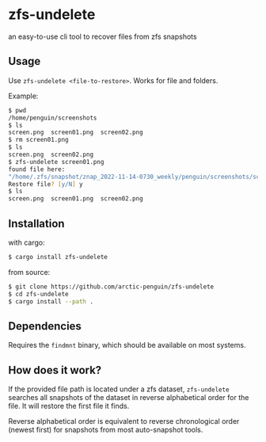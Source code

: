 # zfs-undelete
an easy-to-use cli tool to recover files from zfs snapshots

## Usage

Use `zfs-undelete <file-to-restore>`. Works for file and folders.

Example:
```zsh
$ pwd
/home/penguin/screenshots
$ ls
screen.png  screen01.png  screen02.png
$ rm screen01.png
$ ls 
screen.png  screen02.png
$ zfs-undelete screen01.png
found file here:
"/home/.zfs/snapshot/znap_2022-11-14-0730_weekly/penguin/screenshots/screen01.png"
Restore file? [y/N] y
$ ls 
screen.png  screen01.png  screen02.png
```

## Installation

with cargo:
```zsh
$ cargo install zfs-undelete
```

from source:
```zsh
$ git clone https://github.com/arctic-penguin/zfs-undelete
$ cd zfs-undelete
$ cargo install --path .
```

## Dependencies
Requires the `findmnt` binary, which should be available on most systems.

## How does it work?
If the provided file path is located under a zfs dataset, `zfs-undelete` searches all snapshots of the dataset in reverse alphabetical order for the file.
It will restore the first file it finds.

Reverse alphabetical order is equivalent to reverse chronological order (newest first) for snapshots from most auto-snapshot tools.
